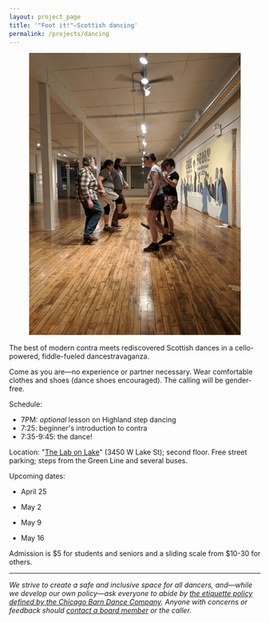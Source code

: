 ```yaml
---
layout: project_page
title: '"Foot it!"—Scottish dancing'
permalink: /projects/dancing
---
```


<figure class="image right">
  <img src="/assets/img/monymusk.jpg">
</figure>

The best of modern contra meets rediscovered Scottish dances in a cello-powered, fiddle-fueled dancestravaganza.

Come as you are—no experience or partner necessary. Wear comfortable clothes and shoes (dance shoes encouraged). The calling will be gender-free.

Schedule:

* 7PM: *optional* lesson on Highland step dancing
* 7:25: beginner's introduction to contra
* 7:35-9:45: the dance!

Location: "<a href="https://lab3450.squarespace.com/">The Lab on Lake</a>" (3450 W Lake St); second floor. Free street parking; steps from the Green Line and several buses.


Upcoming dates:

* April 25

* May 2

* May 9

* May 16

Admission is $5 for students and seniors and a sliding scale from $10-30 for others.

<hr>

*We strive to create a safe and inclusive space for all dancers, and—while we develop our own policy—ask everyone to
abide by [the etiquette policy defined by the Chicago Barn Dance
Company](http://www.chicagobarndance.org/our-etiquette-policy/). Anyone with concerns or feedback should [contact a board
member](/contact) or the caller.*

